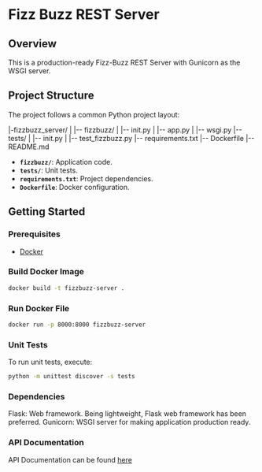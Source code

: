 # Fizz Buzz REST Server

## Overview
This is a production-ready Fizz-Buzz REST Server with Gunicorn as the WSGI server.

## Project Structure
The project follows a common Python project layout:

|-fizzbuzz_server/
| |-- fizzbuzz/
| |-- init.py
| |-- app.py
| |-- wsgi.py
|-- tests/
| |-- init.py
| |-- test_fizzbuzz.py
|-- requirements.txt
|-- Dockerfile
|-- README.md


- **`fizzbuzz/`**: Application code.
- **`tests/`**: Unit tests.
- **`requirements.txt`**: Project dependencies.
- **`Dockerfile`**: Docker configuration.

## Getting Started

### Prerequisites
- [Docker](https://www.docker.com/)

### Build Docker Image
```bash
docker build -t fizzbuzz-server .
```

### Run Docker File
```bash
docker run -p 8000:8000 fizzbuzz-server
```

### Unit Tests
To run unit tests, execute:

```bash
python -m unittest discover -s tests
```

### Dependencies
Flask: Web framework. Being lightweight, Flask web framework has been preferred.
Gunicorn: WSGI server for making application production ready.

### API Documentation

API Documentation can be found [here](https://github.com/rg149/fizzbuzz/blob/main/API%20Guide.md)

